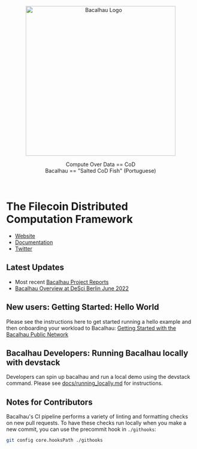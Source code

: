 <!-- commenting out until we can fix the image logo [![CircleCI](https://dl.circleci.com/status-badge/img/null/filecoin-project/bacalhau/tree/main.svg?style=svg)](https://dl.circleci.com/status-badge/redirect/null/filecoin-project/bacalhau/tree/main)
-->

<p align="center">
  <img src="docs/images/bacalhau-fish.jpg" alt="Bacalhau Logo" width="400" />
</p>
<p align=center>
  Compute Over Data == CoD
  <br>
  Bacalhau == "Salted CoD Fish" (Portuguese)
</p>
  
<br>

# The Filecoin Distributed Computation Framework  

* [Website](https://www.bacalhau.org/)
* [Documentation](https://docs.bacalhau.org/)
* [Twitter](https://twitter.com/BacalhauProject)
 
## Latest Updates
* Most recent [Bacalhau Project Reports](https://github.com/filecoin-project/bacalhau/wiki)
* [Bacalhau Overview at DeSci Berlin June 2022](https://www.youtube.com/watch?v=HA8ijt4dzAY)


## New users: Getting Started: Hello World
Please see the instructions here to get started running a hello example and then onboarding your workload to Bacalhau: [Getting Started with the Bacalhau Public Network](https://docs.bacalhau.org/getting-started/installation)


## Bacalhau Developers: Running Bacalhau locally with devstack
Developers can spin up bacalhau and run a local demo using the devstack command. Please see [docs/running_locally.md](docs/running_locally.md) for instructions.


## Notes for Contributors
Bacalhau's CI pipeline performs a variety of linting and formatting checks on new pull requests. To have these checks run locally when you make a new commit, you can use the precommit hook in `./githooks`:

```bash
git config core.hooksPath ./githooks
```
